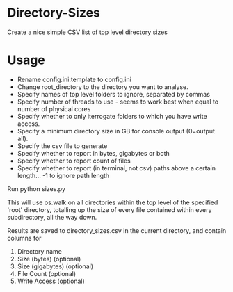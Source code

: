 # Directory-Sizes
Create a nice simple CSV list of top level directory sizes

# Usage
- Rename config.ini.template to config.ini
- Change root_directory to the directory you want to analyse.
- Specify names of top level folders to ignore, separated by commas
- Specify number of threads to use - seems to work best when equal to number of physical cores
- Specify whether to only iterrogate folders to which you have write access.
- Specify a minimum directory size in GB for console output (0=output all).
- Specify the csv file to generate
- Specify whether to report in bytes, gigabytes or both
- Specify whether to report count of files
- Specify whether to report (in terminal, not csv) paths above a certain length... -1 to ignore path length

Run python sizes.py

This will use os.walk on all directories within the top level of the specified 'root' directory, totalling up the size of every file contained within every subdirectory, all the way down.

Results are saved to directory_sizes.csv in the current directory, and contain columns for
1. Directory name
2. Size (bytes) (optional)
3. Size (gigabytes) (optional)
4. File Count (optional)
4. Write Access (optional)
